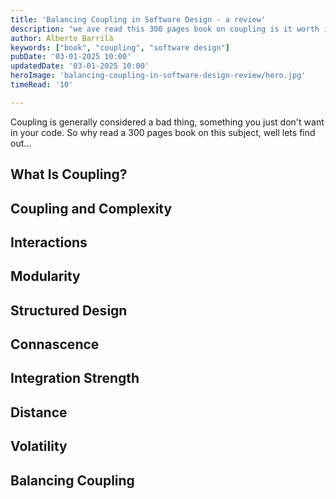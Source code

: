 ```yaml
---
title: 'Balancing Coupling in Software Design - a review'
description: "we ave read this 300 pages book on coupling is it worth it? (spoiler yes!)"
author: Alberto Barrilà
keywords: ["book", "coupling", "software design"]
pubDate: '03-01-2025 10:00'
updatedDate: '03-01-2025 10:00'
heroImage: 'balancing-coupling-in-software-design-review/hero.jpg'
timeRead: '10'

---
```


Coupling is generally considered a bad thing, something you just don't want in your code.
So why read a 300 pages book on this subject, well lets find out...

## What Is Coupling?



## Coupling and Complexity

## Interactions

## Modularity

## Structured Design

## Connascence

## Integration Strength

## Distance

## Volatility

## Balancing Coupling
